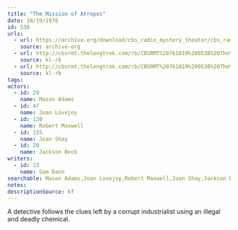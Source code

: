 ```yaml
---
title: "The Mission of Atropos"
date: 10/19/1976
id: 538
urls: 
  - url: https://archive.org/download/cbs_radio_mystery_theater/cbs_radio_mystery_theater-0501-0550.zip/cbs_radio_mystery_theater-0501-0550%2Fcbsrmt_0538_the_mission_of_atropos.mp3
    source: archive-org
  - url: http://cbsrmt.thelongtrek.com/rb/CBSRMT%20761019%200538%20The%20Mission%20of%20Atropos_wuwm.mp3
    source: kl-rb
  - url: http://cbsrmt.thelongtrek.com/rb/CBSRMT%20761019%200538%20The%20Mission%20of%20Atropos_wbbm_rb.mp3
    source: kl-rb
tags: 
actors:  
  - id: 29
    name: Mason Adams  
  - id: 47
    name: Joan Lovejoy  
  - id: 130
    name: Robert Maxwell  
  - id: 155
    name: Joan Shay  
  - id: 20
    name: Jackson Beck
writers:  
  - id: 13
    name: Sam Dann
searchable: Mason Adams,Joan Lovejoy,Robert Maxwell,Joan Shay,Jackson Beck Sam Dann
notes: 
descriptionSource: kf
---
```

A detective follows the clues left by a corrupt industrialist using an illegal and deadly chemical.